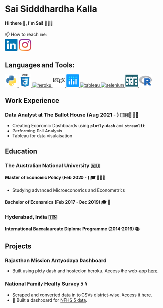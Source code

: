 # Sai Sidddhardha Kalla
#### Hi there 👋, I'm Sai! 🙋🏽‍♂️ 
📫 How to reach me:<br/>
<a href="https://www.linkedin.com/in/sai-siddhardha-kalla/" target="_blank"><img alt="LinkedIn" src="https://raw.githubusercontent.com/SaiSiddhardhaKalla/statalogosvg/main/linkedin-icon.svg" width="40" height="40"/></a> <a href="https://www.instagram.com/super._.sidi/" target="_blank"><img alt="Instagram" src="https://raw.githubusercontent.com/SaiSiddhardhaKalla/statalogosvg/main/instagram-icon.svg" width="40" height="40"/></a>

## Languages and Tools:
<a href="https://www.python.org" target="_blank"> <img src="https://raw.githubusercontent.com/devicons/devicon/master/icons/python/python-original.svg" alt="python" width="40" height="40"/> </a> <a href="https://www.w3schools.com/css/" target="_blank"> <img src="https://raw.githubusercontent.com/devicons/devicon/master/icons/css3/css3-original-wordmark.svg" alt="css3" width="40" height="40"/> </a> <a href="https://heroku.com" target="_blank"> <img src="https://www.vectorlogo.zone/logos/heroku/heroku-icon.svg" alt="heroku" width="40" height="40"/> </a> <a href="https://www.latex-project.org" target="_blank"> <img src="https://raw.githubusercontent.com/devicons/devicon/master/icons/latex/latex-original.svg" alt="latex" width="40" height="40"/> </a> <a href="https://plotly.com" target="_blank"> <img src="https://raw.githubusercontent.com/SaiSiddhardhaKalla/statalogosvg/main/plot_ly-icon.svg" alt="plotly" width="40" height="40"/> </a> <a href="https://www.tableau.com" target="_blank"> <img src="https://raw.githubusercontent.com/get-icon/geticon/master/icons/tableau-icon.svg" alt="tableau" width="40" height="40"/> </a> <a href="https://www.selenium.dev" target="_blank"> <img src="https://raw.githubusercontent.com/detain/svg-logos/780f25886640cef088af994181646db2f6b1a3f8/svg/selenium-logo.svg" alt="selenium" width="40" height="40"/> </a>  <a href="https://www.stata.com" target="_blank"> <img src="https://raw.githubusercontent.com/SaiSiddhardhaKalla/statalogosvg/main/Stata_Logo.svg" alt="stata" width="40" height="40"/> </a> <a href="https://www.r-project.org/about.html" target="_blank"> <img src="https://raw.githubusercontent.com/devicons/devicon/master/icons/r/r-original.svg" alt="r" width="40" height="40"/> </a>


## Work Experience
### Data Analyst at The Ballot House (Aug 2021 - ) 🇮🇳👨🏽‍💻
* Creating Economic Dashboards using **`plotly-dash`** and **`streamlit`** 
* Performing Poll Analysis
* Tableau for data visulaisation

## Education
### The Australian National University 🇦🇺 
#### Master of Economic Policy (Feb 2020 - ) 🎓 👨🏽‍🎓
* Studying advanced Microeconomics and Econometrics

#### Bachelor of Economics (Feb 2017 - Dec 2019) 🎓 📖

### Hyderabad, India 🇮🇳
#### International Baccalaureate Diploma Programme (2014-2016) 📚

## Projects
### Rajasthan Mission Antyodaya Dashboard 
* Built using ploty dash and hosted on heroku. Access the web-app [here](https://rj-missionantyodaya-2020.herokuapp.com).
### National Family Healty Survey 5 ⚕️
* Scraped and converted data in to CSVs district-wise. Access it [here](https://github.com/SaiSiddhardhaKalla/NFHS).
* 🔭 Built a dashboard for [NFHS 5 data](https://nfhs.herokuapp.com).
<!--
**SaiSiddhardhaKalla/SaiSiddhardhaKalla** is a ✨ _special_ ✨ repository because its `README.md` (this file) appears on your GitHub profile.

Here are some ideas to get you started:

- 🔭 I’m currently working on ...
- 🌱 I’m currently learning ...
- 👯 I’m looking to collaborate on ...
- 🤔 I’m looking for help with ...
- 💬 Ask me about ...

- 😄 Pronouns: ...
- ⚡ Fun fact: ...
-->
